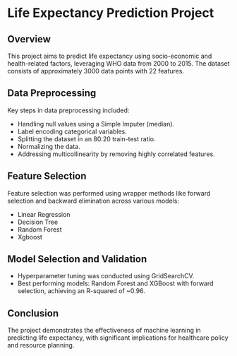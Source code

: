 # Life Expectancy Prediction Project

## Overview
This project aims to predict life expectancy using socio-economic and health-related factors, leveraging WHO data from 2000 to 2015. The dataset consists of approximately 3000 data points with 22 features.

## Data Preprocessing
Key steps in data preprocessing included:
- Handling null values using a Simple Imputer (median).
- Label encoding categorical variables.
- Splitting the dataset in an 80:20 train-test ratio.
- Normalizing the data.
- Addressing multicollinearity by removing highly correlated features.

## Feature Selection
Feature selection was performed using wrapper methods like forward selection and backward elimination across various models:
- Linear Regression
- Decision Tree
- Random Forest
- Xgboost

## Model Selection and Validation
- Hyperparameter tuning was conducted using GridSearchCV.
- Best performing models: Random Forest and XGBoost with forward selection, achieving an R-squared of ~0.96.

## Conclusion
The project demonstrates the effectiveness of machine learning in predicting life expectancy, with significant implications for healthcare policy and resource planning.
